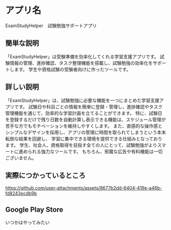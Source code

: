
# アプリ名
ExamStudyHelper　試験勉強サポートアプリ

## 簡単な説明
「ExamStudyHelper」は受験準備を効率化してくれる学習支援アプリです。
試験情報の管理、進捗確認、タスク整理機能を搭載し、試験勉強の効率化をサポートします。
学生や資格試験の受験者向けに作ったツールです。

## 詳しい説明
「ExamStudyHelper」は、試験勉強に必要な機能を一つにまとめた学習支援アプリです。
試験日や科目ごとの情報を簡単に登録・管理し、進捗確認やタスク管理機能を通じて、効率的な学習計画を立てることができます。
特に、試験日を登録するだけで残り日数を自動計算し表示できる機能は、スケジュール管理が苦手な方でもモチベーションを維持しやすくします。
また、直感的な操作感とシンプルなデザインを採用し、アプリの管理に時間を取られてしまうという本末転倒な結果を回避し、
学習に集中できる環境を提供できる仕組みとなっております。
学生、社会人、資格取得を目指す全ての人にとって、試験勉強がよりスマートに進められる強力なツールです。
もちろん、邪魔な広告や有料機能は一切ございません。

## 実際につかっているところ

https://github.com/user-attachments/assets/8677b2dd-6404-419e-a46b-fd8243ecdb9b

## Google Play Store
いつかはやってみたい




